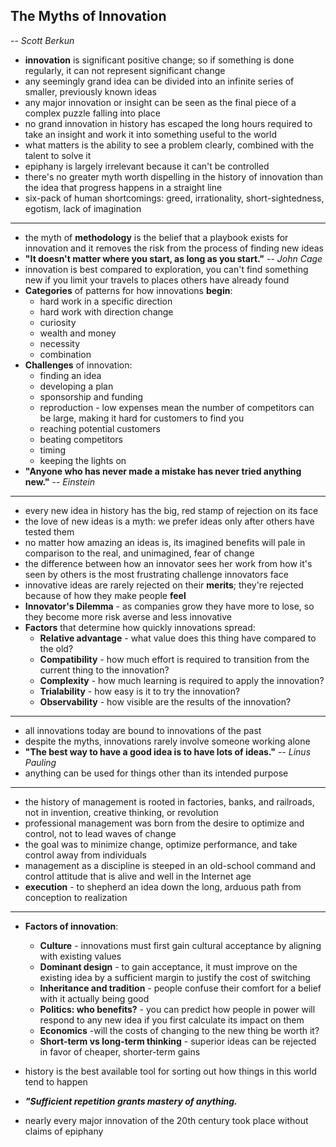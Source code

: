 ## The Myths of Innovation
-- *Scott Berkun*


- **innovation** is significant positive change; so if something is done regularly, it can not represent significant change
- any seemingly grand idea can be divided into an infinite series of smaller, previously known ideas
- any major innovation or insight can be seen as the final piece of a complex puzzle falling into place
- no grand innovation in history has escaped the long hours required to take an insight and work it into something useful to the world
- what matters is the ability to see a problem clearly, combined with the talent to solve it
- epiphany is largely irrelevant because it can't be controlled
- there's no greater myth worth dispelling in the history of innovation than the idea that progress happens in a straight line
- six-pack of human shortcomings: greed, irrationality, short-sightedness, egotism, lack of imagination

*****

- the myth of **methodology** is the belief that a playbook exists for innovation and it removes the risk from the process of finding new ideas
- **"It doesn't matter where you start, as long as you start."** -- *John Cage*
- innovation is best compared to exploration, you can't find something new if you limit your travels to places others have already found
- **Categories** of patterns for how innovations **begin**:
  - hard work in a specific direction
  - hard work with direction change
  - curiosity
  - wealth and money
  - necessity
  - combination
- **Challenges** of innovation:
  - finding an idea
  - developing a plan
  - sponsorship and funding
  - reproduction - low expenses mean the number of competitors can be large, making it hard for customers to find you
  - reaching potential customers
  - beating competitors
  - timing
  - keeping the lights on
- **"Anyone who has never made a mistake has never tried anything new."** -- *Einstein*

*****

- every new idea in history has the big, red stamp of rejection on its face
- the love of new ideas is a myth: we prefer ideas only after others have tested them
- no matter how amazing an ideas is, its imagined benefits will pale in comparison to the real, and unimagined, fear of change
- the difference between how an innovator sees her work from how it's seen by others is the most frustrating challenge innovators face
- innovative ideas are rarely rejected on their **merits**; they're rejected because of how they make people **feel**
- **Innovator's Dilemma** - as companies grow they have more to lose, so they become more risk averse and less innovative
- **Factors** that determine how quickly innovations spread:
  - **Relative advantage** - what value does this thing have compared to the old?
  - **Compatibility** - how much effort is required to transition from the current thing to the innovation?
  - **Complexity** - how much learning is required to apply the innovation?
  - **Trialability** - how easy is it to try the innovation?
  - **Observability** - how visible are the results of the innovation?

*****

- all innovations today are bound to innovations of the past
- despite the myths, innovations rarely involve someone working alone
- **"The best way to have a good idea is to have lots of ideas."** -- *Linus Pauling*
- anything can be used for things other than its intended purpose

*****

- the history of management is rooted in factories, banks, and railroads, not in invention, creative thinking, or revolution
- professional management was born from the desire to optimize and control, not to lead waves of change
- the goal was to minimize change, optimize performance, and take control away from individuals
- management as a discipline is steeped in an old-school command and control attitude that is alive and well in the Internet age
- **execution** - to shepherd an idea down the long, arduous path from conception to realization

*****

- **Factors of innovation**:
  - **Culture** - innovations must first gain cultural acceptance by aligning with existing values
  - **Dominant design** - to gain acceptance, it must improve on the existing idea by a sufficient margin to justify the cost of switching
  - **Inheritance and tradition** - people confuse their comfort for a belief with it actually being good
  - **Politics: who benefits?** - you can predict how people in power will respond to any new idea if you first calculate its impact on them
  - **Economics** -will the costs of changing to the new thing be worth it?
  - **Short-term vs long-term thinking** - superior ideas can be rejected in favor of cheaper, shorter-term gains



- history is the best available tool for sorting out how things in this world tend to happen
- ***"Sufficient repetition grants mastery of anything.***
- nearly every major innovation of the 20th century took place without claims of epiphany

